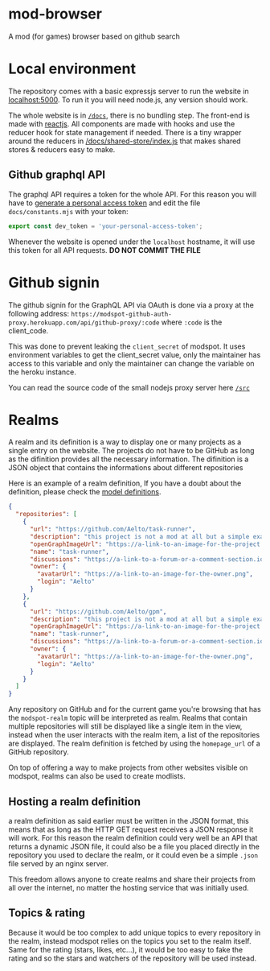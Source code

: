 # mod-browser
A mod (for games) browser based on github search

# Local environment
The repository comes with a basic expressjs server to run the website in [localhost:5000](http://localhost:5000). To run it you will need node.js, any version should work.

The whole website is in [`/docs`](/docs), there is no bundling step. The front-end is made with [reactjs](https://reactjs.org/). All components are made with hooks and use the reducer hook for state management if needed. There is a tiny wrapper around the reducers in [/docs/shared-store/index.js](docs/shared-store/index.js) that makes shared stores & reducers easy to make.

## Github graphql API

The graphql API requires a token for the whole API. For this reason you will have to [generate a personal access token](https://docs.github.com/en/github/authenticating-to-github/keeping-your-account-and-data-secure/creating-a-personal-access-token) and edit the file `docs/constants.mjs` with your token:
```js
export const dev_token = 'your-personal-access-token';
```

Whenever the website is opened under the `localhost` hostname, it will use this token for all API requests. **DO NOT COMMIT THE FILE**

# Github signin
The github signin for the GraphQL API via OAuth is done via a proxy at the following address: `https://modspot-github-auth-proxy.herokuapp.com/api/github-proxy/:code` where `:code` is the client_code.

This was done to prevent leaking the `client_secret` of modspot. It uses environment variables to get the client_secret value, only the maintainer has access to this variable and only the maintainer can change the variable on the heroku instance.

You can read the source code of the small nodejs proxy server here [`/src`](src/index.js)

# Realms
A realm and its definition is a way to display one or many projects as a single entry on the website. The projects do not have to be GitHub as long as the difinition provides all the necessary information. The difinition is a JSON object that contains the informations about different repositories

Here is an example of a realm definition, If you have a doubt about the definition, please check the [model definitions](docs/models).
```json
{
  "repositories": [
    {
      "url": "https://github.com/Aelto/task-runner",
      "description": "this project is not a mod at all but a simple example of how to add realms to modspot",
      "openGraphImageUrl": "https://a-link-to-an-image-for-the-project.png",
      "name": "task-runner",
      "discussions": "https://a-link-to-a-forum-or-a-comment-section.io",
      "owner": {
        "avatarUrl": "https://a-link-to-an-image-for-the-owner.png",
        "login": "Aelto"
      }
    },
    {
      "url": "https://github.com/Aelto/gpm",
      "description": "this project is not a mod at all but a simple example of how to add realms to modspot",
      "openGraphImageUrl": "https://a-link-to-an-image-for-the-project.png",
      "name": "task-runner",
      "discussions": "https://a-link-to-a-forum-or-a-comment-section.io",
      "owner": {
        "avatarUrl": "https://a-link-to-an-image-for-the-owner.png",
        "login": "Aelto"
      }
    }
  ]
}
```

Any repository on GitHub and for the current game you're browsing that has the `modspot-realm` topic will be interpreted as realm.
Realms that contain multiple repositories will still be displayed like a single item in the view, instead when the user
interacts with the realm item, a list of the repositories are displayed. The realm definition is fetched by using the `homepage_url` of a GitHub repository.

On top of offering a way to make projects from other websites visible on modspot, realms can also be used to create
modlists.

## Hosting a realm definition
a realm definition as said earlier must be written in the JSON format, this means that as long as the HTTP GET request receives a JSON response it will work. For this reason the realm definition could very well be an API that returns a dynamic JSON file, it could also be a file you placed directly in the repository you used to declare the realm, or it could even be a simple `.json` file served by an nginx server.

This freedom allows anyone to create realms and share their projects from all over the internet, no matter the hosting service that was initially used.

## Topics & rating
Because it would be too complex to add unique topics to every repository in the realm, instead modspot relies on the topics you set
to the realm itself. Same for the rating (stars, likes, etc...), it would be too easy to fake the rating and so the stars and watchers of
the repository will be used instead.
